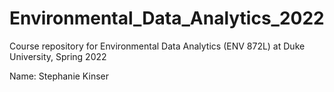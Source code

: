# Environmental_Data_Analytics_2022

Course repository for Environmental Data Analytics (ENV 872L) at Duke University, Spring 2022

Name: Stephanie Kinser
